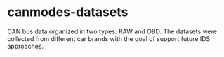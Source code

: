 # canmodes-datasets
CAN bus data organized in two types: RAW and OBD. The datasets were collected from different car brands with the goal of support future IDS approaches.
